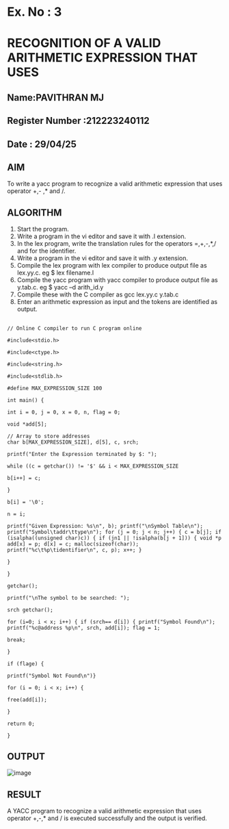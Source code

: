 # Ex. No : 3	
# RECOGNITION OF A VALID ARITHMETIC EXPRESSION THAT USES
## Name:PAVITHRAN MJ
## Register Number :212223240112
## Date : 29/04/25
## AIM   
To write a yacc program to recognize a valid arithmetic expression that uses operator +,- ,* and /.

## ALGORITHM
1.	Start the program.
2.	Write a program in the vi editor and save it with .l extension.
3.	In the lex program, write the translation rules for the operators =,+,-,*,/ and for the identifier.
4.	Write a program in the vi editor and save it with .y extension.
5.	Compile the lex program with lex compiler to produce output file as lex.yy.c. eg $ lex filename.l
6.	Compile the yacc program with yacc compiler to produce output file as y.tab.c. eg $ yacc –d arith_id.y
7.	Compile these with the C compiler as gcc lex.yy.c y.tab.c
8.	Enter an arithmetic expression as input and the tokens are identified as output.

## 
```
// Online C compiler to run C program online

#include<stdio.h>

#include<ctype.h>

#include<string.h>

#include<stdlib.h>

#define MAX_EXPRESSION_SIZE 100

int main() {

int i = 0, j = 0, x = 0, n, flag = 0;

void *add[5];

// Array to store addresses
char b[MAX_EXPRESSION_SIZE], d[5], c, srch;

printf("Enter the Expression terminated by $: ");

while ((c = getchar()) != '$' && i < MAX_EXPRESSION_SIZE

b[i++] = c;

}

b[i] = '\0';

n = i;

printf("Given Expression: %s\n", b); printf("\nSymbol Table\n"); printf("Symbol\taddr\ttype\n"); for (j = 0; j < n; j++) { c = b[j]; if (isalpha((unsigned char)c)) { if (jn1 || !isalpha(b[j + 1])) { void *p add[x] = p; d[x] = c; malloc(sizeof(char)); printf("%c\t%p\tidentifier\n", c, p); x++; }

}

}

getchar();

printf("\nThe symbol to be searched: ");

srch getchar();

for (i=0; i < x; i++) { if (srch== d[i]) { printf("Symbol Found\n"); printf("%c@address %p\n", srch, add[i]); flag = 1;

break;

}

if (flage) {

printf("Symbol Not Found\n")}

for (i = 0; i < x; i++) {

free(add[i]);

}

return 0;

}
```

## OUTPUT 
![image](https://github.com/user-attachments/assets/a32521c5-e4fd-42ae-9f67-d2e103f6af15)

## RESULT
A YACC program to recognize a valid arithmetic expression that uses operator +,-,* and / is executed successfully and the output is verified.
